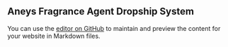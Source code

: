 ## Aneys Fragrance Agent Dropship System

You can use the [editor on GitHub](https://github.com/azruledzwan/Aneyss-Fragrance-Agent-Dropship-System/edit/gh-pages/index.md) to maintain and preview the content for your website in Markdown files.

